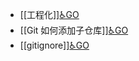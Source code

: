 - [[工程化]][♿GO](https://github.com/FourteenD/Note/blob/main/技术/工程化/工程化.md)
- [[Git 如何添加子仓库]][♿GO](https://github.com/FourteenD/Note/blob/main/技术/工程化/Git%20如何添加子仓库.md)
- [[gitignore]][♿GO](https://github.com/FourteenD/Note/blob/main/技术/工程化/gitignore.md)
